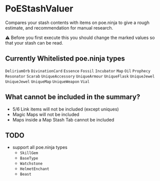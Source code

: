 # PoEStashValuer
Compares your stash contents with items on poe.ninja to give a rough estimate, and recommendation for manual research.

:warning: Before you first execute this you should change the marked values so that your stash can be read.

## Currently Whitelisted poe.ninja types
`DeliriumOrb`
`DivinationCard`
`Essence`
`Fossil`
`Incubator`
`Map`
`Oil`
`Prophecy`
`Resonator`
`Scarab`
`UniqueAccessory`
`UniqueArmour`
`UniqueFlask`
`UniqueJewel`
`UniqueJewel`
`UniqueMap`
`UniqueWeapon`
`Vial`

## What cannot be included in the summary?
- 5/6 Link items will not be included (except uniques)
- Magic Maps will not be included
- Maps inside a Map Stash Tab cannot be included

## TODO
- support all poe.ninja types
  - `SkillGem`
  - `BaseType`
  - `Watchstone`
  - `HelmetEnchant`
  - `Beast`
